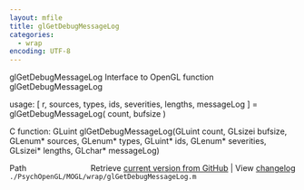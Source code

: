 ```yaml
---
layout: mfile
title: glGetDebugMessageLog
categories:
  - wrap
encoding: UTF-8
---
```


glGetDebugMessageLog  Interface to OpenGL function glGetDebugMessageLog  

usage:  [ r, sources, types, ids, severities, lengths, messageLog ] = glGetDebugMessageLog( count, bufsize )  

C function:  GLuint glGetDebugMessageLog(GLuint count, GLsizei bufsize, GLenum\* sources, GLenum\* types, GLuint\* ids, GLenum\* severities, GLsizei\* lengths, GLchar\* messageLog)  


<div class="code_header" style="text-align:right;">
  <span style="float:left;">Path&nbsp;&nbsp;</span> <span class="counter">Retrieve <a href=
  "https://raw.github.com/Psychtoolbox-3/Psychtoolbox-3/beta/./PsychOpenGL/MOGL/wrap/glGetDebugMessageLog.m">current version from GitHub</a> | View <a href=
  "https://github.com/Psychtoolbox-3/Psychtoolbox-3/commits/beta/./PsychOpenGL/MOGL/wrap/glGetDebugMessageLog.m">changelog</a></span>
</div>
<div class="code">
  <code>./PsychOpenGL/MOGL/wrap/glGetDebugMessageLog.m</code>
</div>
